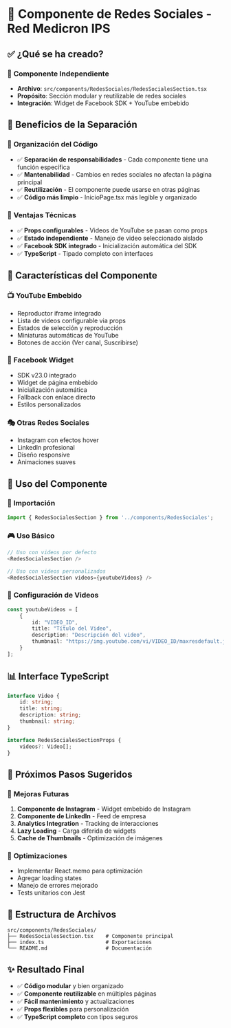 # 📱 Componente de Redes Sociales - Red Medicron IPS

## ✅ **¿Qué se ha creado?**

### 🧩 **Componente Independiente**
- **Archivo**: `src/components/RedesSociales/RedesSocialesSection.tsx`
- **Propósito**: Sección modular y reutilizable de redes sociales
- **Integración**: Widget de Facebook SDK + YouTube embebido

## 🎯 **Beneficios de la Separación**

### 📁 **Organización del Código**
- ✅ **Separación de responsabilidades** - Cada componente tiene una función específica
- ✅ **Mantenabilidad** - Cambios en redes sociales no afectan la página principal
- ✅ **Reutilización** - El componente puede usarse en otras páginas
- ✅ **Código más limpio** - InicioPage.tsx más legible y organizado

### 🔧 **Ventajas Técnicas**
- ✅ **Props configurables** - Videos de YouTube se pasan como props
- ✅ **Estado independiente** - Manejo de video seleccionado aislado
- ✅ **Facebook SDK integrado** - Inicialización automática del SDK
- ✅ **TypeScript** - Tipado completo con interfaces

## 🎨 **Características del Componente**

### 📺 **YouTube Embebido**
- Reproductor iframe integrado
- Lista de videos configurable via props
- Estados de selección y reproducción
- Miniaturas automáticas de YouTube
- Botones de acción (Ver canal, Suscribirse)

### 📘 **Facebook Widget**
- SDK v23.0 integrado
- Widget de página embebido
- Inicialización automática
- Fallback con enlace directo
- Estilos personalizados

### 🎭 **Otras Redes Sociales**
- Instagram con efectos hover
- LinkedIn profesional
- Diseño responsive
- Animaciones suaves

## 🔄 **Uso del Componente**

### 📝 **Importación**
```typescript
import { RedesSocialesSection } from '../components/RedesSociales';
```

### 🎮 **Uso Básico**
```typescript
// Uso con videos por defecto
<RedesSocialesSection />

// Uso con videos personalizados
<RedesSocialesSection videos={youtubeVideos} />
```

### 🎥 **Configuración de Videos**
```typescript
const youtubeVideos = [
    {
        id: "VIDEO_ID",
        title: "Título del Video",
        description: "Descripción del video",
        thumbnail: "https://img.youtube.com/vi/VIDEO_ID/maxresdefault.jpg"
    }
];
```

## 📊 **Interface TypeScript**

```typescript
interface Video {
    id: string;
    title: string;
    description: string;
    thumbnail: string;
}

interface RedesSocialesSectionProps {
    videos?: Video[];
}
```

## 🎯 **Próximos Pasos Sugeridos**

### 🚀 **Mejoras Futuras**
1. **Componente de Instagram** - Widget embebido de Instagram
2. **Componente de LinkedIn** - Feed de empresa
3. **Analytics Integration** - Tracking de interacciones
4. **Lazy Loading** - Carga diferida de widgets
5. **Cache de Thumbnails** - Optimización de imágenes

### 🔧 **Optimizaciones**
- Implementar React.memo para optimización
- Agregar loading states
- Manejo de errores mejorado
- Tests unitarios con Jest

## 📁 **Estructura de Archivos**

```
src/components/RedesSociales/
├── RedesSocialesSection.tsx    # Componente principal
├── index.ts                    # Exportaciones
└── README.md                   # Documentación
```

## ✨ **Resultado Final**

- ✅ **Código modular** y bien organizado
- ✅ **Componente reutilizable** en múltiples páginas
- ✅ **Fácil mantenimiento** y actualizaciones
- ✅ **Props flexibles** para personalización
- ✅ **TypeScript completo** con tipos seguros
